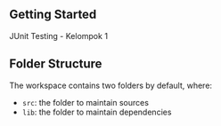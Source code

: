 ## Getting Started

JUnit Testing - Kelompok 1

## Folder Structure

The workspace contains two folders by default, where:

- `src`: the folder to maintain sources
- `lib`: the folder to maintain dependencies
